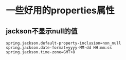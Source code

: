 # 一些好用的properties属性

## jackson不显示null的值
```
spring.jackson.default-property-inclusion=non_null  
spring.jackson.date-format=yyyy-MM-dd HH:mm:ss  
spring.jackson.time-zone=GMT+8
```